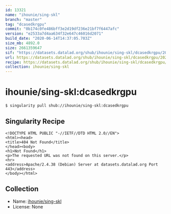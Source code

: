 ```yaml
---
id: 13321
name: "ihounie/sing-skl"
branch: "master"
tag: "dcasedkrgpu"
commit: "0b174c0fe486bff3e2d19df236e21bf7f6447afc"
version: "e2533a7d4aa634f32e647c46016d2071"
build_date: "2020-06-14T14:37:05.703Z"
size_mb: 4892.0
size: 2661359647
sif: "https://datasets.datalad.org/shub/ihounie/sing-skl/dcasedkrgpu/2020-06-14-0b174c0f-e2533a7d/e2533a7d4aa634f32e647c46016d2071.sif"
url: https://datasets.datalad.org/shub/ihounie/sing-skl/dcasedkrgpu/2020-06-14-0b174c0f-e2533a7d/
recipe: https://datasets.datalad.org/shub/ihounie/sing-skl/dcasedkrgpu/2020-06-14-0b174c0f-e2533a7d/Singularity
collection: ihounie/sing-skl
---
```


# ihounie/sing-skl:dcasedkrgpu

```bash
$ singularity pull shub://ihounie/sing-skl:dcasedkrgpu
```

## Singularity Recipe

```singularity
<!DOCTYPE HTML PUBLIC "-//IETF//DTD HTML 2.0//EN">
<html><head>
<title>404 Not Found</title>
</head><body>
<h1>Not Found</h1>
<p>The requested URL was not found on this server.</p>
<hr>
<address>Apache/2.4.38 (Debian) Server at datasets.datalad.org Port 443</address>
</body></html>
```

## Collection

 - Name: [ihounie/sing-skl](https://github.com/ihounie/sing-skl)
 - License: None


